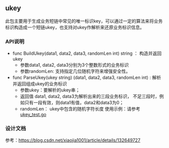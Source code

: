 ## ukey
此包主要用于生成业务短链中常见的唯一标识key，可以通过一定的算法来将业务标识构造成一个短链ukey，也支持对ukey作解析来还原业务标识信息。

### API说明
- func BuildUkey(data1, data2, data3, randomLen int) string ： 构造并返回ukey
    - 参数data1, data2, data3分别为3个整数形式的业务标识
    - 参数randomLen: 支持指定几位随机字符来增强安全性。
- func ParseUkey(ukey string) (data1, data2, data3, randomLen int) : 解析并返回组成ukey的业务标识
    - 参数ukey：要解析的ukey串； 
    - 返回值 data1, data2, data3为解析出来的三段业务标识， 不足三段时，例如只有一段有效，则data1有值，data2和data3为0； 
    - randomLen： ukey中包含的随机字符长度
使用示例：请参考 [ukey_test.go](./ukey_test.go)

### 设计文档
参考：https://blog.csdn.net/xiaojia1001/article/details/132649727



